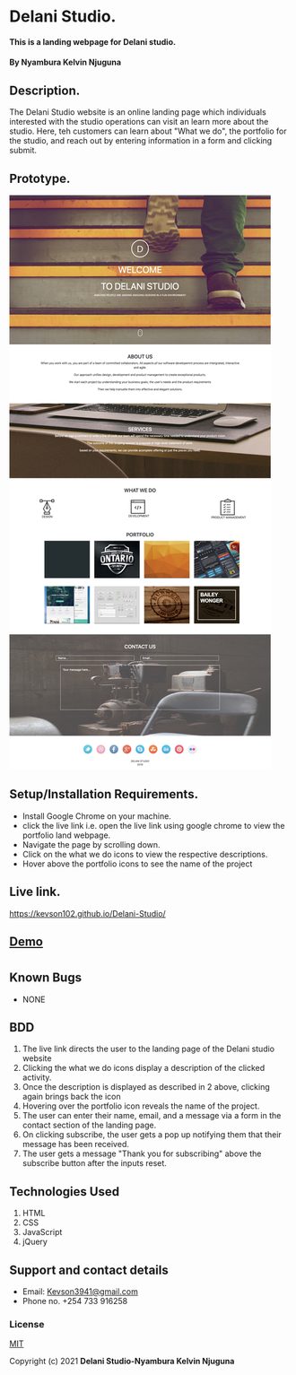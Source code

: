 # Delani Studio.
#### This is a landing webpage for Delani studio.
#### By **Nyambura Kelvin Njuguna**

## Description.
The Delani Studio website is an online landing page which individuals interested with the studio operations can visit an learn more about the studio. Here, teh customers can learn about "What we do", the portfolio for the studio, and reach out by entering information in a form and clicking submit.

## Prototype.
<img src="./images/ Delani Studio.jpg" raw = true alt = "Website design">

## Setup/Installation Requirements.
* Install Google Chrome on your machine.
* click the live link i.e. open the live link using google chrome to view the portfolio land webpage.
* Navigate the page by scrolling down.
* Click on the what we do icons to view the respective descriptions.
* Hover above the portfolio icons to see the name of the project

## Live link.
https://kevson102.github.io/Delani-Studio/

## [Demo](./Demo/Demo.mp4)
#
#
## Known Bugs
* NONE

## BDD
1. The live link directs the user to the landing page of the Delani studio website
2. Clicking the what we do icons display a description of the clicked activity.
3. Once the description is displayed as described in 2 above, clicking again brings back the icon
4. Hovering over the portfolio icon reveals the name of the project.
5. The user can enter their name, email, and a message via a form in the contact section of the landing page.
6. On clicking subscribe, the user gets a pop up notifying them that their message has been received.
7. The user gets a message "Thank you for subscribing" above the subscribe button after the inputs reset.
## Technologies Used
1. HTML
2. CSS
3. JavaScript
4. jQuery
## Support and contact details
* Email: Kevson3941@gmail.com
* Phone no. +254 733 916258
### License
<a href="./LICENSE.MD" target = "_blank">MIT</a>

Copyright (c) 2021 **Delani Studio-Nyambura Kelvin Njuguna**